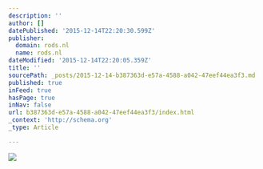 ```yaml
---
description: ''
author: []
datePublished: '2015-12-14T22:20:30.599Z'
publisher:
  domain: rods.nl
  name: rods.nl
dateModified: '2015-12-14T22:20:05.359Z'
title: ''
sourcePath: _posts/2015-12-14-b387363d-e57a-4588-a042-47eef44ea3f3.md
published: true
inFeed: true
hasPage: true
inNav: false
url: b387363d-e57a-4588-a042-47eef44ea3f3/index.html
_context: 'http://schema.org'
_type: Article

---
```

![](http://rods.nl/images/websites/websites_trainingunit.jpg)